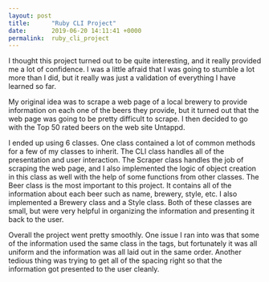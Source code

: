 ```yaml
---
layout: post
title:      "Ruby CLI Project"
date:       2019-06-20 14:11:41 +0000
permalink:  ruby_cli_project
---
```


I thought this project turned out to be quite interesting, and it really provided me a lot of confidence. I was a little afraid that I was going to stumble a lot more than I did, but it really was just a validation of everything I have learned so far.
	
My original idea was to scrape a web page of a local brewery to provide information on each one of the beers they provide, but it turned out that the web page was going to be pretty difficult to scrape. I then decided to go with the Top 50 rated beers on the web site Untappd.

I ended up using 6 classes. One class contained a lot of common methods for a few of my classes to inherit. The CLI class handles all of the presentation and user interaction. The Scraper class handles the job of scraping the web page, and I also implemented the logic of object creation in this class as well with the help of some functions from other classes. The Beer class is the most important to this project. It contains all of the information about each beer such as name, brewery, style, etc. I also implemented a Brewery class and a Style class. Both of these classes are small, but were very helpful in organizing the information and presenting it back to the user.

Overall the project went pretty smoothly. One issue I ran into was that some of the information used the same class in the tags, but fortunately it was all uniform and the information was all laid out in the same order. Another tedious thing was trying to get all of the spacing right so that the information got presented to the user cleanly.
